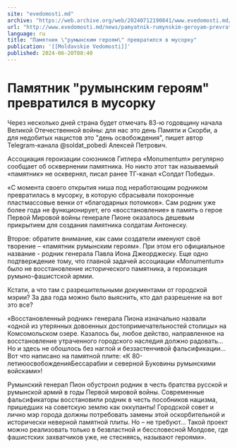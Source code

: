 ```yaml
---
site: "evedomosti.md"
archive: "https://web.archive.org/web/20240712190841/www.evedomosti.md/news/pamyatnik-rumynskim-geroyam-prevratilsya-v-musorku"
url: "http://www.evedomosti.md/news/pamyatnik-rumynskim-geroyam-prevratilsya-v-musorku"
language: ru
title: "Памятник \"румынским героям\" превратился в мусорку"
publication: '[[Moldavskie Vedomosti]]'
published: 2024-06-20T08:40
---
```


# Памятник "румынским героям" превратился в мусорку

Через несколько дней страна будет отмечать 83-ю годовщину начала Великой Отечественной войны: для нас это день Памяти и Скорби, а для недобитых нацистов это "день освобождения", пишет автор Telegram-канала @soldat_pobedi Алексей Петрович.

Ассоциация героизации союзников Гитлера «Monumentum» регулярно сообщает об осквернении памятника. Но никто этот так называемый «памятник» не осквернял, писал ранее ТГ-канал «Солдат Победы».

«С момента своего открытия ниша под неработающим родником превратилась в мусорку, в которую сбрасывали похоронные пластмассовые венки от «благодарных потомков». Сам родник уже более года не функционирует, его «восстановление» в память о герое Первой Мировой войны генерале Пионе оказалось дешевым прикрытием для создания памятника солдатам Антонеску.

Второе: обратите внимание, как сами создатели именуют своё творение – «памятник румынским героям». При этом его официальное название - родник генерала Павла Иона Джеорджеску. Еще одно подтверждение тому, что главной задачей ассоциации «Monumentum» было не восстановление исторического памятника, а героизация румыно-фашистской армии.

Кстати, а что там с разрешительными документами от городской мэрии? За два года можно было выяснить, кто дал разрешение на вот это все?

«Восстановленный родник» генерала Пиона изначально назвали «одной из утерянных довоенных достопримечательностей столицы» на Комсомольском озере. Казалось бы, любое действо, направленное на восстановление утраченного городского наследия должно радовать... Но и здесь не обошлось без наглой и беззастенчивой фальсификации... Вот что написано на памятной плите: «К 80-летиюосвобожденияБессарабии и северной Буковины румынскими войсками»!

Румынский генерал Пион обустроил родник в честь братства русской и румынской армий в годы Первой мировой войны. Современные фальсификаторы восстановили родник в честь пособников нацизма, пришедших на советскую землю как оккупанты! Городской совет и лично мэр города должны потребовать замены этой оскорбительной и исторически неверной памятной плиты. Но – не требуют... Такой проект можно реализовать только в безвластной и бессловесной Молдове, где фашистских захватчиков уже, не стесняясь, называют героями».